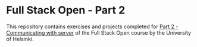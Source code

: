 # Full Stack Open - Part 2

This repository contains exercises and projects completed for [Part 2 - Communicating with server](https://fullstackopen.com/en/part2) of the Full Stack Open course by the University of Helsinki.
